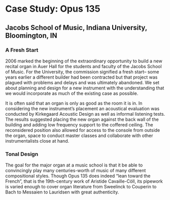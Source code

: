 # Case Study: Opus 135

## Jacobs School of Music, Indiana University, Bloomington, IN

### A Fresh Start

2006 marked the beginning of the extraordinary opportunity to build a new recital organ in Auer Hall for the students and faculty of the Jacobs School of Music. For the University, the commission signified a fresh start– some years earlier a different builder had been contracted but that project was plagued with problems and delays and was ultimately abandoned. We set about planning and design for a new instrument with the understanding that we would incorporate as much of the existing case as possible.

It is often said that an organ is only as good as the room it is in. In considering the new instrument’s placement an acoustical evaluation was conducted  by Kirkegaard Acoustic Design as well as informal listening tests. The results suggested placing the new organ against the back wall of the building and adding low frequency support to the coffered ceiling.  The reconsidered position also allowed for access to the console from outside the organ, space to conduct master classes and collaborate with other instrumentalists close at hand.

### Tonal Design

The goal for the major organ at a music school is that it be able to convincingly play many centuries-worth of music of many different compositional styles.  Though Opus 135 does indeed “lean toward the French”, that is the 19th-century work of Aristide Cavaille-Cöll, its pipework is varied enough to cover organ literature from Sweelinck to Couperin to Bach to Messaien to Lauridsen with great authenticity.
